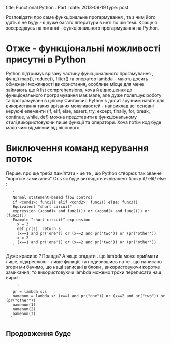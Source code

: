 title: Functional Python . Part I
date: 2013-09-19
type: post

Розповідати про саме функціональне прогармування , та з чим його їдять я не буду - є дуже
багато літератури в неті по цій темі. Краще я зосереджусь на питанні -
функціонального прогармування на Python.

Отже - функціональні можливості присутні в Python
=================================================
Python підтримує врізану частину функціонального прогамування , фунції  map(), reduce(), filter() та оператор lambda - мають досить обмежені можливості використання, особливе місце для мене
займають ще й list comprehensions, хоча й відношення до функціонального програмування має мале, але дуже полегшує роботу та програмуванн в цілому
Синтаксис Python  є досит зручним навіть для використання таких врізаних можливостей - наприклад всі основні керуючі елементи (if, elif, else, assert, try, except, finally, for, break, continue, while, def)
можна представити в функціональному стилі,використовуючи лише функції та оператори. Хоча потім код буде мало чим відмінний від ліспового


Виключення команд керування поток
=================================

Перше. про ще треба пам’ятати - це те , що Python створює так званне "коротке замикання"
Ось як буде виглядати еквівалент блоку if/ elif/ else :

       `
	   Normal statement-based flow control
  	   if <cond1>: func1() elif <cond2>: func2() else: func3()
   	   Equivalent "short circuit"
  	   expression (<cond1> and func1()) or (<cond2> and func2()) or (func3())
	   Example "short circuit" expression
	     x = 3
	     def pr(s): return s
	     (x==1 and pr('one')) or (x==2 and pr('two')) or (pr('other'))
	     x = 2
	     (x==1 and pr('one')) or (x==2 and pr('two')) or (pr('other'))
	   `

Дуже красиво ? Правда?
А якщо згадати . що lambda може приймати лише, підкреслюю - лише функції,
та подивившись на те . що написано згори ми бачимо, що наші записані в блоки , використовуючи коротке замикання,
то використовуючи lambda можемо трохи переписати наш вираз:

         `
	   pr = lambda s:s
	   namenum = lambda x: (x==1 and pr("one")) or (x==2 and pr("two")) or (pr("other"))
	   namenum(1)
	   namenum(2)
	   namenum(3)
   	  `
Продовження буде
----------------
